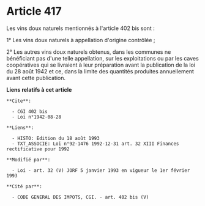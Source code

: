 # Article 417

Les vins doux naturels mentionnés à l'article 402 bis sont :

1° Les vins doux naturels à appellation d'origine contrôlée ;

2° Les autres vins doux naturels obtenus, dans les communes ne bénéficiant pas d'une telle appellation, sur les exploitations
ou par les caves coopératives qui se livraient à leur préparation avant la publication de la loi du 28 août 1942 et ce, dans
la limite des quantités produites annuellement avant cette publication.

**Liens relatifs à cet article**

	**Cite**:

	  - CGI 402 bis
	  - Loi n°1942-08-28

	**Liens**:

	  - HISTO: Edition du 18 août 1993
	  - TXT_ASSOCIE: Loi n°92-1476 1992-12-31 art. 32 XIII Finances rectificative pour 1992

	**Modifié par**:

	  - Loi - art. 32 (V) JORF 5 janvier 1993 en vigueur le 1er février 1993

	**Cité par**:

	  - CODE GENERAL DES IMPOTS, CGI. - art. 402 bis (V)
